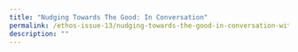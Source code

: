 ```yaml
---
title: "Nudging Towards The Good: In Conversation"
permalink: /ethos-issue-13/nudging-towards-the-good-in-conversation-with-gus-odonnell/
description: ""
---
```


